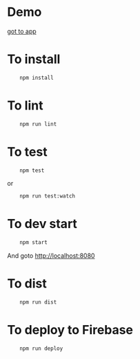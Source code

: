 
# Demo

<a href="http://mobiletest.me/htc_one_emulator/?u=https://redux-polls.firebaseapp.com/" target="redux-polls">got to app</a>

# To install
```bash
	npm install
```

# To lint
```bash
	npm run lint
```

# To test

```bash
	npm test
```

or

```bash
	npm run test:watch
```

# To dev start
```bash
	npm start
```

And goto [http://localhost:8080](http://localhost:8080)

# To dist
```bash
	npm run dist
```

# To deploy to Firebase
```bash
	npm run deploy
```
